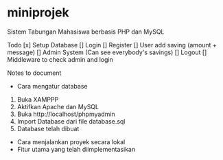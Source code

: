 # miniprojek
Sistem Tabungan Mahasiswa berbasis PHP dan MySQL

Todo
[x] Setup Database
[] Login
[] Register
[] User add saving (amount + message)
[] Admin System (Can see everybody's savings)
[] Logout
[] Middleware to check admin and login

Notes to document
- Cara mengatur database
1. Buka XAMPPP
2. Aktifkan Apache dan MySQL
3. Buka http://localhost/phpmyadmin
4. Import Database dari file database.sql
5. Database telah dibuat

- Cara menjalankan proyek secara lokal
- Fitur utama yang telah diimplementasikan